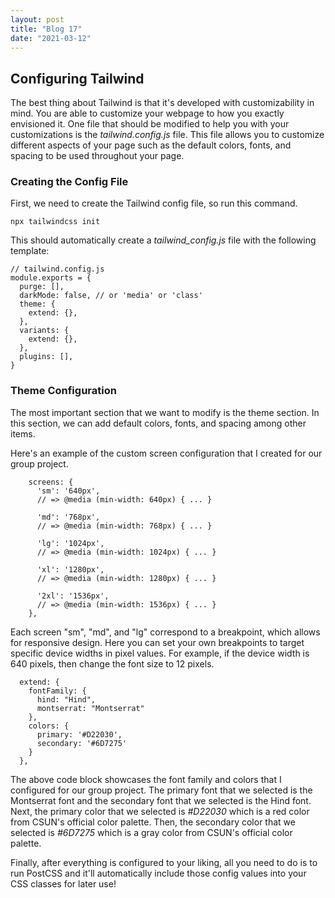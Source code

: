 ```yaml
---
layout: post
title: "Blog 17"
date: "2021-03-12"
---
```


## Configuring Tailwind

The best thing about Tailwind is that it's developed with customizability in mind. You are able to customize your webpage to how you exactly envisioned it. One file that should be modified to help you with your customizations is the _tailwind.config.js_ file. This file allows you to customize different aspects of your page such as the default colors, fonts, and spacing to be used throughout your page.

### Creating the Config File
First, we need to create the Tailwind config file, so run this command.

`npx tailwindcss init`

This should automatically create a _tailwind_config.js_ file with the following template:
```
// tailwind.config.js
module.exports = {
  purge: [],
  darkMode: false, // or 'media' or 'class'
  theme: {
    extend: {},
  },
  variants: {
    extend: {},
  },
  plugins: [],
}
```

### Theme Configuration
The most important section that we want to modify is the theme section. In this section, we can add default colors, fonts, and spacing among other items.

Here's an example of the custom screen configuration that I created for our group project. 
```
    screens: {
      'sm': '640px',
      // => @media (min-width: 640px) { ... }

      'md': '768px',
      // => @media (min-width: 768px) { ... }

      'lg': '1024px',
      // => @media (min-width: 1024px) { ... }

      'xl': '1280px',
      // => @media (min-width: 1280px) { ... }

      '2xl': '1536px',
      // => @media (min-width: 1536px) { ... }
    },
```
Each screen "sm", "md", and "lg" correspond to a breakpoint, which allows for responsive design. Here you can set your own breakpoints to target specific device widths in pixel values. For example, if the device width is 640 pixels, then change the font size to 12 pixels.
  ```
    extend: {
      fontFamily: {
        hind: "Hind",
        montserrat: "Montserrat"
      },
      colors: {
        primary: '#D22030',
        secondary: '#6D7275'
      }
    },
  ```
The above code block showcases the font family and colors that I configured for our group project. The primary font that we selected is the Montserrat font and the secondary font that we selected is the Hind font. Next, the primary color that we selected is _#D22030_ which is a red color from CSUN's official color palette. Then, the secondary color that we selected is _#6D7275_ which is a gray color from CSUN's official color palette.

Finally, after everything is configured to your liking, all you need to do is to run PostCSS and it'll automatically include those config values into your CSS classes for later use!